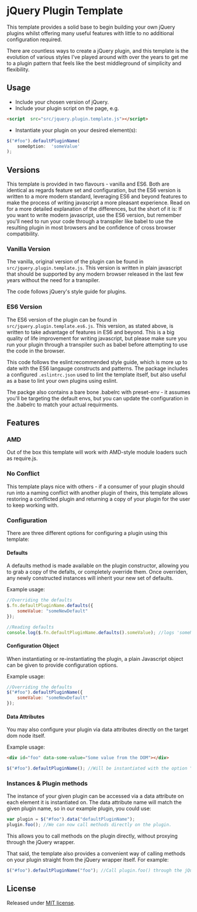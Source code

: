 # jQuery Plugin Template

This template provides a solid base to begin building your own jQuery plugins
whilst offering many useful features with little to no additional configuration
required.

There are countless ways to create a jQuery plugin, and this template is the
evolution of various styles I've played around with over the years to get me to
a plugin pattern that feels like the best middleground of simplicity and
flexibility.  

## Usage

- Include your chosen version of jQuery.
- Include your plugin script on the page, e.g.
```html
<script  src="src/jquery.plugin.template.js"></script>
```
- Instantiate your plugin on your desired element(s):
```javascript
$("#foo").defaultPluginName(
    someOption:  'someValue'
);
```

## Versions

This template is provided in two flavours - vanilla and ES6.  Both are identical as regards feature set and configuration, but the ES6 version is written to a more modern standard, leveraging ES6 and beyond features to make the process of writing javascript a more pleasant experience.  Read on for a more detailed explanation of the differences, but the short of it is:  If you want to write modern javascript, use the ES6 version, but remember you'll need to run your code through a transpiler like babel to use the resulting plugin in most browsers and be confidence of cross browser compatibility.

### Vanilla Version

The vanilla, original version of the plugin can be found in `src/jquery.plugin.template.js`.  This version is written in plain javascript that should be supported by any modern browser released in the last few years without the need for a transpiler.

The code follows jQuery's style guide for plugins.

### ES6 Version

The ES6 version of the plugin can be found in `src/jquery.plugin.template.es6.js`.  This version, as stated above, is written to take advantage of features in ES6 and beyond.  This is a big quality of life improvement for writing javascript, but please make sure you run your plugin through a transpiler such as babel before attempting to use the code in the browser.

This code follows the eslint:recommended style guide, which is more up to date with the ES6 langauge constructs and patterns.  The package includes a configured `.eslintrc.json` used to lint the template itself, but also useful as a base to lint your own plugins using eslint.

The packge also contains a bare bone .babelrc with preset-env - it assumes you'll be targeting the default envs, but you can update the configuration in the .babelrc to match your actual requirments.

## Features

### AMD

Out of the box this template will work with AMD-style module loaders such as
require.js.

### No Conflict

This template plays nice with others - if a consumer of your plugin should run
into a naming conflict with another plugin of theirs, this template allows
restoring a conflicted plugin and returning a copy of your plugin for the user
to keep working with.

### Configuration

There are three different options for configuring a plugin using this template:

#### Defaults

A defaults method is made available on the plugin constructor, allowing you to
grab a copy of the defalts, or completely override them.  Once overriden, any
newly constructed instances will inherit your new set of defaults.

Example usage:

```javascript
//Overriding the defaults
$.fn.defaultPluginName.defaults({
    someValue: "someNewDefault"
});

//Reading defaults
console.log($.fn.defaultPluginName.defaults().someValue); //logs 'someNewDefault'
```

#### Configuration Object

When instantiating or re-instantiating the plugin, a plain Javascript object can
be given to provide configuration options.

Example usage:

```javascript
//Overriding the defaults
$("#foo").defaultPluginName({
    someValue: "someNewDefault"
});
```

#### Data Attributes

You may also configure your plugin via data attributes directly on the target
dom node itself.

Example usage:

```html
<div id="foo" data-some-value="Some value from the DOM"></div>
```

```javascript
$("#foo").defaultPluginName(); //Will be instantiated with the option "someValue" set to the above text.
```

### Instances & Plugin methods

The instance of your given plugin can be accessed via a data attribute on each
element it is instantiated on.  The data attribute name will match the given
plugin name, so in our example plugin, you could use:

```javascript
var plugin = $("#foo").data("defaultPluginName");
plugin.foo(); //We can now call methods directly on the plugin.
```

This allows you to call methods on the plugin directly, without proxying through
the jQuery wrapper.

That said, the template also provides a convenient way of calling methods on
your plugin straight from the jQuery wrapper itself.  For example:

```javascript
$("#foo").defaultPluginName("foo"); //Call plugin.foo() through the jQuery wrapper.
```

## License

Released under [MIT license](https://github.com/robinmalburn/jquery-plugin-template/blob/master/LICENSE).
